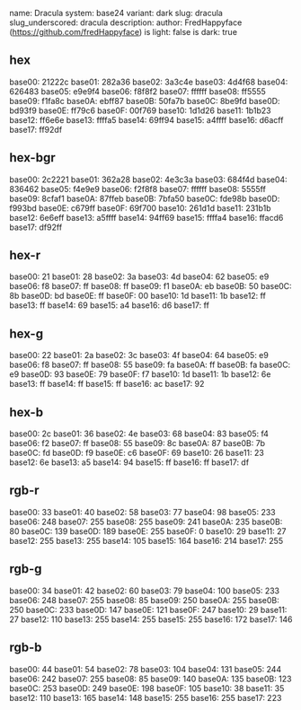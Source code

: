 name: Dracula
system: base24
variant: dark
slug: dracula
slug_underscored: dracula
description: 
author: FredHappyface (https://github.com/fredHappyface)
is light: false
is dark: true

## hex
base00: 21222c base01: 282a36 base02: 3a3c4e base03: 4d4f68 base04: 626483 base05: e9e9f4 base06: f8f8f2 base07: ffffff base08: ff5555 base09: f1fa8c base0A: ebff87 base0B: 50fa7b base0C: 8be9fd base0D: bd93f9 base0E: ff79c6 base0F: 00f769
base10: 1d1d26 base11: 1b1b23 base12: ff6e6e base13: ffffa5 base14: 69ff94 base15: a4ffff base16: d6acff base17: ff92df 

## hex-bgr
base00: 2c2221 base01: 362a28 base02: 4e3c3a base03: 684f4d base04: 836462 base05: f4e9e9 base06: f2f8f8 base07: ffffff base08: 5555ff base09: 8cfaf1 base0A: 87ffeb base0B: 7bfa50 base0C: fde98b base0D: f993bd base0E: c679ff base0F: 69f700
base10: 261d1d base11: 231b1b base12: 6e6eff base13: a5ffff base14: 94ff69 base15: ffffa4 base16: ffacd6 base17: df92ff 

## hex-r
base00: 21 base01: 28 base02: 3a base03: 4d base04: 62 base05: e9 base06: f8 base07: ff base08: ff base09: f1 base0A: eb base0B: 50 base0C: 8b base0D: bd base0E: ff base0F: 00
base10: 1d base11: 1b base12: ff base13: ff base14: 69 base15: a4 base16: d6 base17: ff 

## hex-g
base00: 22 base01: 2a base02: 3c base03: 4f base04: 64 base05: e9 base06: f8 base07: ff base08: 55 base09: fa base0A: ff base0B: fa base0C: e9 base0D: 93 base0E: 79 base0F: f7
base10: 1d base11: 1b base12: 6e base13: ff base14: ff base15: ff base16: ac base17: 92 

## hex-b
base00: 2c base01: 36 base02: 4e base03: 68 base04: 83 base05: f4 base06: f2 base07: ff base08: 55 base09: 8c base0A: 87 base0B: 7b base0C: fd base0D: f9 base0E: c6 base0F: 69
base10: 26 base11: 23 base12: 6e base13: a5 base14: 94 base15: ff base16: ff base17: df 

## rgb-r
base00: 33 base01: 40 base02: 58 base03: 77 base04: 98 base05: 233 base06: 248 base07: 255 base08: 255 base09: 241 base0A: 235 base0B: 80 base0C: 139 base0D: 189 base0E: 255 base0F: 0
base10: 29 base11: 27 base12: 255 base13: 255 base14: 105 base15: 164 base16: 214 base17: 255 

## rgb-g
base00: 34 base01: 42 base02: 60 base03: 79 base04: 100 base05: 233 base06: 248 base07: 255 base08: 85 base09: 250 base0A: 255 base0B: 250 base0C: 233 base0D: 147 base0E: 121 base0F: 247
base10: 29 base11: 27 base12: 110 base13: 255 base14: 255 base15: 255 base16: 172 base17: 146 

## rgb-b
base00: 44 base01: 54 base02: 78 base03: 104 base04: 131 base05: 244 base06: 242 base07: 255 base08: 85 base09: 140 base0A: 135 base0B: 123 base0C: 253 base0D: 249 base0E: 198 base0F: 105
base10: 38 base11: 35 base12: 110 base13: 165 base14: 148 base15: 255 base16: 255 base17: 223
